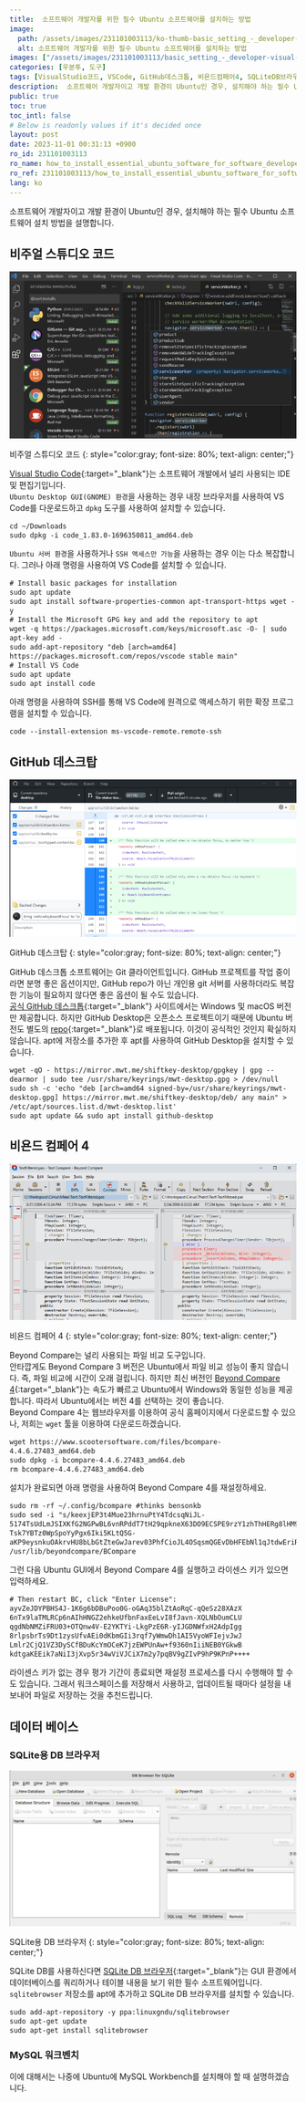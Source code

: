 ```yaml
---
title:  소프트웨어 개발자를 위한 필수 Ubuntu 소프트웨어를 설치하는 방법
image:
  path: /assets/images/231101003113/ko-thumb-basic_setting_-_developer-visual-studio-code.png
  alt: 소프트웨어 개발자를 위한 필수 Ubuntu 소프트웨어를 설치하는 방법
images: ["/assets/images/231101003113/basic_setting_-_developer-visual-studio-code.png", "/assets/images/231101003113/basic_setting_-_developer-github-desktop.png", "/assets/images/231101003113/basic_setting_-_developer-beyond-compare-4.png", "/assets/images/231101003113/basic_setting_-_developer-sqlite-db-browser.png"]
categories: [우분투, 도구]
tags: [VisualStudio코드, VSCode, GitHub데스크톱, 비욘드컴페어4, SQLiteDB브라우저, MySQL워크벤치, 우분투, 도구]
description:  소프트웨어 개발자이고 개발 환경이 Ubuntu인 경우, 설치해야 하는 필수 Ubuntu 소프트웨어 설치 방법을 설명합니다.
public: true
toc: true
toc_intl: false
# Below is readonly values if it's decided once
layout: post
date: 2023-11-01 00:31:13 +0900
ro_id: 231101003113
ro_name: how_to_install_essential_ubuntu_software_for_software_developers
ro_ref: 231101003113/how_to_install_essential_ubuntu_software_for_software_developers
lang: ko
---
```

소프트웨어 개발자이고 개발 환경이 Ubuntu인 경우, 설치해야 하는 필수 Ubuntu 소프트웨어 설치 방법을 설명합니다.  
## 비주얼 스튜디오 코드
![비주얼 스튜디오 코드](/assets/images/231101003113/basic_setting_-_developer-visual-studio-code.png)  

비주얼 스튜디오 코드
{: style="color:gray; font-size: 80%; text-align: center;"}

[Visual Studio Code](https://code.visualstudio.com){:target="_blank"}는 소프트웨어 개발에서 널리 사용되는 IDE 및 편집기입니다.  
`Ubuntu Desktop GUI(GNOME) 환경`을 사용하는 경우 내장 브라우저를 사용하여 VS Code를 다운로드하고 `dpkg` 도구를 사용하여 설치할 수 있습니다.  

```shell
cd ~/Downloads
sudo dpkg -i code_1.83.0-1696350811_amd64.deb
```
`Ubuntu 서버 환경`을 사용하거나 `SSH 액세스만 가능`을 사용하는 경우 이는 다소 복잡합니다. 그러나 아래 명령을 사용하여 VS Code를 설치할 수 있습니다.  

```shell
# Install basic packages for installation
sudo apt update
sudo apt install software-properties-common apt-transport-https wget -y
# Install the Microsoft GPG key and add the repository to apt
wget -q https://packages.microsoft.com/keys/microsoft.asc -O- | sudo apt-key add -
sudo add-apt-repository "deb [arch=amd64] https://packages.microsoft.com/repos/vscode stable main"
# Install VS Code
sudo apt update
sudo apt install code
```
아래 명령을 사용하여 SSH를 통해 VS Code에 원격으로 액세스하기 위한 확장 프로그램을 설치할 수 있습니다.  

```shell
code --install-extension ms-vscode-remote.remote-ssh
```
## GitHub 데스크탑
![GitHub 데스크탑](/assets/images/231101003113/basic_setting_-_developer-github-desktop.png)  

GitHub 데스크탑
{: style="color:gray; font-size: 80%; text-align: center;"}

GitHub 데스크톱 소프트웨어는 Git 클라이언트입니다. GitHub 프로젝트를 작업 중이라면 분명 좋은 옵션이지만, GitHub repo가 ​​아닌 개인용 git 서버를 사용하더라도 복잡한 기능이 필요하지 않다면 좋은 옵션이 될 수도 있습니다.  
[공식 GitHub 데스크톱](https://desktop.github.com/){:target="_blank"} 사이트에서는 Windows 및 macOS 버전만 제공합니다. 하지만 GitHub Desktop은 오픈소스 프로젝트이기 때문에 Ubuntu 버전도 별도의 [repo](https://github.com/shiftkey/desktop){:target="_blank"}로 배포됩니다. 이것이 공식적인 것인지 확실하지 않습니다. apt에 저장소를 추가한 후 apt를 사용하여 GitHub Desktop을 설치할 수 있습니다.  

```shell
wget -qO - https://mirror.mwt.me/shiftkey-desktop/gpgkey | gpg --dearmor | sudo tee /usr/share/keyrings/mwt-desktop.gpg > /dev/null
sudo sh -c 'echo "deb [arch=amd64 signed-by=/usr/share/keyrings/mwt-desktop.gpg] https://mirror.mwt.me/shiftkey-desktop/deb/ any main" > /etc/apt/sources.list.d/mwt-desktop.list'
sudo apt update && sudo apt install github-desktop
```
## 비욘드 컴페어 4
![비욘드 컴페어 4](/assets/images/231101003113/basic_setting_-_developer-beyond-compare-4.png)  

비욘드 컴페어 4
{: style="color:gray; font-size: 80%; text-align: center;"}

Beyond Compare는 널리 사용되는 파일 비교 도구입니다.  
안타깝게도 Beyond Compare 3 버전은 Ubuntu에서 파일 비교 성능이 좋지 않습니다. 즉, 파일 비교에 시간이 오래 걸립니다. 하지만 최신 버전인 [Beyond Compare 4](https://www.scootersoftware.com/download){:target="_blank"}는 속도가 빠르고 Ubuntu에서 Windows와 동일한 성능을 제공합니다. 따라서 Ubuntu에서는 버전 4를 선택하는 것이 좋습니다.  
Beyond Compare 4는 웹브라우저를 이용하여 공식 홈페이지에서 다운로드할 수 있으나, 저희는 `wget` 툴을 이용하여 다운로드하겠습니다.  

```shell
wget https://www.scootersoftware.com/files/bcompare-4.4.6.27483_amd64.deb
sudo dpkg -i bcompare-4.4.6.27483_amd64.deb
rm bcompare-4.4.6.27483_amd64.deb
```
설치가 완료되면 아래 명령을 사용하여 Beyond Compare 4를 재설정하세요.  

```shell
sudo rm -rf ~/.config/bcompare #thinks bensonkb
sudo sed -i "s/keexjEP3t4Mue23hrnuPtY4TdcsqNiJL-5174TsUdLmJSIXKfG2NGPwBL6vnRPddT7tH29qpkneX63DO9ECSPE9rzY1zhThHERg8lHM9IBFT+rVuiY823aQJuqzxCKIE1bcDqM4wgW01FH6oCBP1G4ub01xmb4BGSUG6ZrjxWHJyNLyIlGvOhoY2HAYzEtzYGwxFZn2JZ66o4RONkXjX0DF9EzsdUef3UAS+JQ+fCYReLawdjEe6tXCv88GKaaPKWxCeaUL9PejICQgRQOLGOZtZQkLgAelrOtehxz5ANOOqCaJgy2mJLQVLM5SJ9Dli909c5ybvEhVmIC0dc9dWH+/N9KmiLVlKMU7RJqnE+WXEEPI1SgglmfmLc1yVH7dqBb9ehOoKG9UE+HAE1YvH1XX2XVGeEqYUY-Tsk7YBTz0WpSpoYyPgx6Iki5KLtQ5G-aKP9eysnkuOAkrvHU8bLbGtZteGwJarev03PhfCioJL4OSqsmQGEvDbHFEbNl1qJtdwEriR+VNZts9vNNLk7UGfeNwIiqpxjk4Mn09nmSd8FhM4ifvcaIbNCRoMPGl6KU12iseSe+w+1kFsLhX+OhQM8WXcWV10cGqBzQE9OqOLUcg9n0krrR3KrohstS9smTwEx9olyLYppvC0p5i7dAx2deWvM1ZxKNs0BvcXGukR+/g" /usr/lib/beyondcompare/BCompare
```
그런 다음 Ubuntu GUI에서 Beyond Compare 4를 실행하고 라이센스 키가 있으면 입력하세요.  

```shell
# Then restart BC, click "Enter License":
ayvZeJDYPBHS4J-1K6g6bDBuPoo0G-oGAq35blZtAoRqC-qQeSz28XAzX
6nTx9laTMLRCp6nAIhHNGZ2ehkeUfbnFaxEeLvI8fJavn-XQLNbOumCLU
qgdNbNMZiFRU03+OTQnw4V-E2YKTYi-LkgPzE6R-yIJGDNWfxH2AdpIgg
8rlpsbrTs9Dt1zysUfvAEi0dKbmGIi3rqf7yWmwDh1AI5VyoWFIejvJwJ
Lmlr2CjQ1VZ3DySCfBDuKcYmOCeK7jzEWPUnAw+f9360nIiiNEB0YGkwB
kdtgaKEEik7aNiI3jXvp5r34wViVJCiX7m2y7pqBV9gZIvP9hP9KPnP++++
```
라이센스 키가 없는 경우 평가 기간이 종료되면 재설정 프로세스를 다시 수행해야 할 수도 있습니다. 그래서 워크스페이스를 저장해서 사용하고, 업데이트될 때마다 설정을 내보내어 파일로 저장하는 것을 추천드립니다.  
## 데이터 베이스
### SQLite용 DB 브라우저
![SQLite용 DB 브라우저](/assets/images/231101003113/basic_setting_-_developer-sqlite-db-browser.png)  

SQLite용 DB 브라우저
{: style="color:gray; font-size: 80%; text-align: center;"}

SQLite DB를 사용하신다면 [SQLite DB 브라우저](https://sqlitebrowser.org/dl/){:target="_blank"}는 GUI 환경에서 데이터베이스를 쿼리하거나 테이블 내용을 보기 위한 필수 소프트웨어입니다.  
`sqlitebrowser` 저장소를 apt에 추가하고 SQLite DB 브라우저를 설치할 수 있습니다.  

```shell
sudo add-apt-repository -y ppa:linuxgndu/sqlitebrowser
sudo apt-get update
sudo apt-get install sqlitebrowser
```
### MySQL 워크벤치
이에 대해서는 나중에 Ubuntu에 MySQL Workbench를 설치해야 할 때 설명하겠습니다.  
